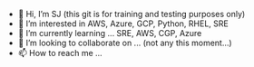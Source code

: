- 👋 Hi, I’m SJ (this git is for training and testing purposes only)
- 👀 I’m interested in AWS, Azure, GCP, Python, RHEL, SRE
- 🌱 I’m currently learning ... SRE, AWS, CGP, Azure
- 💞️ I’m looking to collaborate on ... (not any this moment...)
- 📫 How to reach me ... 

<!---
win2020git/win2020git is a ✨ special ✨ repository because its `README.md` (this file) appears on your GitHub profile.
You can click the Preview link to take a look at your changes.
--->
